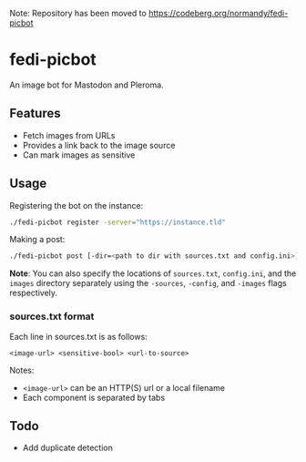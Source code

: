 Note: Repository has been moved to https://codeberg.org/normandy/fedi-picbot

# fedi-picbot

An image bot for Mastodon and Pleroma.

## Features
- Fetch images from URLs
- Provides a link back to the image source
- Can mark images as sensitive

## Usage
Registering the bot on the instance:
```bash
./fedi-picbot register -server="https://instance.tld"
```

Making a post:
```bash
./fedi-picbot post [-dir=<path to dir with sources.txt and config.ini>]
```

**Note**: You can also specify the locations of `sources.txt`, `config.ini`, and the `images` directory separately using the `-sources`, `-config`, and `-images` flags respectively.

### sources.txt format
Each line in sources.txt is as follows:
```
<image-url> <sensitive-bool> <url-to-source> 
```

Notes:
- `<image-url>` can be an HTTP(S) url or a local filename
- Each component is separated by tabs

## Todo
- Add duplicate detection

